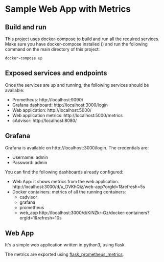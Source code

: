 # Sample Web App with Metrics

## Build and run

This project uses docker-compose to build and run all the required services.
Make sure you have docker-compose installed () and run the following command on the main directory of this project:

```
docker-compose up
```

## Exposed services and endpoints

Once the services are up and running, the following services should be available:

* Prometheus: http://localhost:9090/
* Grafana dashboard: http://localhost:3000/login
* Web application: http://localhost:5000/
* Web application metrics: http://localhost:5000/metrics
* cAdvisor: http://localhost:8080/

## Grafana

Grafana is available on http://localhost:3000/login. The credentials are:

* Username: admin
* Password: admin

You can find the following dashboards already configured:

* Web App: it shows metrics from the web application.
  http://localhost:3000/d/u_DVKhQiz/web-app?orgId=1&refresh=5s
* Docker containers: metrics of all the running containers:
  - cadvisor
  - grafana
  - prometheus
  - web_app
  http://localhost:3000/d/KiNZkr-Gz/docker-containers?orgId=1&refresh=10s

## Web App

It's a simple web application written in python3, using flask.

The metrics are exported using [flask_prometheus_metrics](https://github.com/pilosus/flask_prometheus_metrics).
